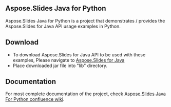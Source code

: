 ## Aspose.Slides Java for Python

Aspose.Slides Java for Python is a project that demonstrates / provides the Aspose.Slides for Java API usage examples in Python.

## Download

* To download Aspose.Slides for Java API to be used with these examples, Please navigate to [Aspose.Slides for Java](http://maven.aspose.com/repository/simple/ext-release-local/com/aspose/aspose-slides/) 
* Place downloaded jar file into "lib" directory. 

## Documentation

For most complete documentation of the project, check [Aspose.Slides Java For Python confluence wiki](https://docs.aspose.com/display/slidesjava/Aspose.Slides+Java+for+Python).


